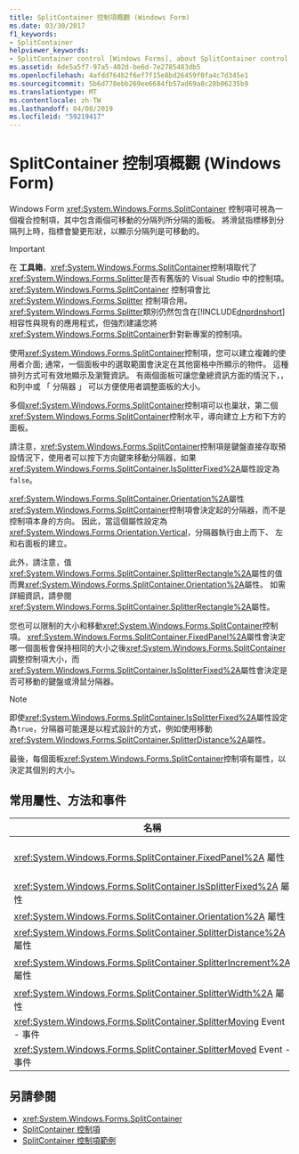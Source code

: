 ```yaml
---
title: SplitContainer 控制項概觀 (Windows Form)
ms.date: 03/30/2017
f1_keywords:
- SplitContainer
helpviewer_keywords:
- SplitContainer control [Windows Forms], about SplitContainer control
ms.assetid: 6de5a5f7-97a5-402d-be6d-7e2785483db5
ms.openlocfilehash: 4afdd764b2f6ef7f15e8bd26459f0fa4c7d345e1
ms.sourcegitcommit: 5b6d778ebb269ee6684fb57ad69a8c28b06235b9
ms.translationtype: MT
ms.contentlocale: zh-TW
ms.lasthandoff: 04/08/2019
ms.locfileid: "59219417"
---
```

# <a name="splitcontainer-control-overview-windows-forms"></a>SplitContainer 控制項概觀 (Windows Form)
Windows Form <xref:System.Windows.Forms.SplitContainer> 控制項可視為一個複合控制項，其中包含兩個可移動的分隔列所分隔的面板。 將滑鼠指標移到分隔列上時，指標會變更形狀，以顯示分隔列是可移動的。  
  
> [!IMPORTANT]
>  在 **工具箱**，<xref:System.Windows.Forms.SplitContainer>控制項取代了<xref:System.Windows.Forms.Splitter>是否有舊版的 Visual Studio 中的控制項。 <xref:System.Windows.Forms.SplitContainer> 控制項會比 <xref:System.Windows.Forms.Splitter> 控制項合用。 <xref:System.Windows.Forms.Splitter>類別仍然包含在[!INCLUDE[dnprdnshort](../../../../includes/dnprdnshort-md.md)]相容性與現有的應用程式，但強烈建議您將<xref:System.Windows.Forms.SplitContainer>針對新專案的控制項。  
  
 使用<xref:System.Windows.Forms.SplitContainer>控制項，您可以建立複雜的使用者介面; 通常，一個面板中的選取範圍會決定在其他窗格中所顯示的物件。 這種排列方式可有效地顯示及瀏覽資訊。 有兩個面板可讓您彙總資訊方面的情況下，，和列中或 「 分隔器 」 可以方便使用者調整面板的大小。  
  
 多個<xref:System.Windows.Forms.SplitContainer>控制項可以也巢狀，第二個<xref:System.Windows.Forms.SplitContainer>控制水平，導向建立上方和下方的面板。  
  
 請注意，<xref:System.Windows.Forms.SplitContainer>控制項是鍵盤直接存取預設情況下，使用者可以按下方向鍵來移動分隔器，如果<xref:System.Windows.Forms.SplitContainer.IsSplitterFixed%2A>屬性設定為`false`。  
  
 <xref:System.Windows.Forms.SplitContainer.Orientation%2A>屬性<xref:System.Windows.Forms.SplitContainer>控制項會決定起的分隔器，而不是控制項本身的方向。 因此，當這個屬性設定為<xref:System.Windows.Forms.Orientation.Vertical>，分隔器執行由上而下、 左和右面板的建立。  
  
 此外，請注意，值<xref:System.Windows.Forms.SplitContainer.SplitterRectangle%2A>屬性的值而異<xref:System.Windows.Forms.SplitContainer.Orientation%2A>屬性。 如需詳細資訊，請參閱<xref:System.Windows.Forms.SplitContainer.SplitterRectangle%2A>屬性。  
  
 您也可以限制的大小和移動<xref:System.Windows.Forms.SplitContainer>控制項。 <xref:System.Windows.Forms.SplitContainer.FixedPanel%2A>屬性會決定哪一個面板會保持相同的大小之後<xref:System.Windows.Forms.SplitContainer>調整控制項大小，而<xref:System.Windows.Forms.SplitContainer.IsSplitterFixed%2A>屬性會決定是否可移動的鍵盤或滑鼠分隔器。  
  
> [!NOTE]
>  即使<xref:System.Windows.Forms.SplitContainer.IsSplitterFixed%2A>屬性設定為`true`，分隔器可能還是以程式設計的方式，例如使用移動<xref:System.Windows.Forms.SplitContainer.SplitterDistance%2A>屬性。  
  
 最後，每個面板<xref:System.Windows.Forms.SplitContainer>控制項有屬性，以決定其個別的大小。  
  
## <a name="commonly-used-properties-methods-and-events"></a>常用屬性、方法和事件  
  
|名稱|描述|  
|----------|-----------------|  
|<xref:System.Windows.Forms.SplitContainer.FixedPanel%2A> 屬性|決定哪個面板會保持相同大小之後<xref:System.Windows.Forms.SplitContainer>調整控制項大小。|  
|<xref:System.Windows.Forms.SplitContainer.IsSplitterFixed%2A> 屬性|判斷分隔器是否可以使用鍵盤或滑鼠來移動。|  
|<xref:System.Windows.Forms.SplitContainer.Orientation%2A> 屬性|決定是否垂直或水平排列分隔器。|  
|<xref:System.Windows.Forms.SplitContainer.SplitterDistance%2A> 屬性|決定在可移動的分隔器列的像素的左邊緣或上邊緣的距離。|  
|<xref:System.Windows.Forms.SplitContainer.SplitterIncrement%2A> 屬性|決定的最短距離，單位為像素，使用者可以移動分隔器。|  
|<xref:System.Windows.Forms.SplitContainer.SplitterWidth%2A> 屬性|判斷粗細，單位為像素的分隔器。|  
|<xref:System.Windows.Forms.SplitContainer.SplitterMoving> Event - 事件|發生於分隔器移動。|  
|<xref:System.Windows.Forms.SplitContainer.SplitterMoved> Event - 事件|發生於分隔器移動。|  
  
## <a name="see-also"></a>另請參閱

- <xref:System.Windows.Forms.SplitContainer>
- [SplitContainer 控制項](splitcontainer-control-windows-forms.md)
- [SplitContainer 控制項範例](https://docs.microsoft.com/previous-versions/visualstudio/visual-studio-2008/0ffz7d1b(v=vs.90))

